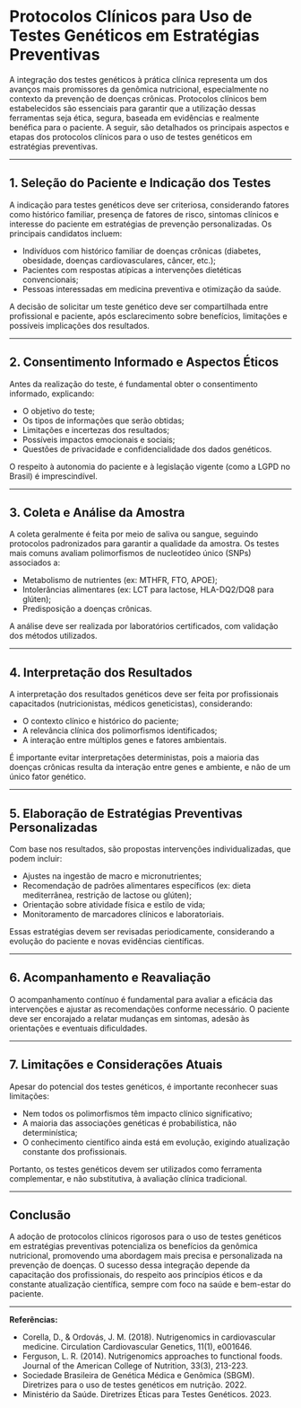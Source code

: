 
# Protocolos Clínicos para Uso de Testes Genéticos em Estratégias Preventivas

A integração dos testes genéticos à prática clínica representa um dos avanços mais promissores da genômica nutricional, especialmente no contexto da prevenção de doenças crônicas. Protocolos clínicos bem estabelecidos são essenciais para garantir que a utilização dessas ferramentas seja ética, segura, baseada em evidências e realmente benéfica para o paciente. A seguir, são detalhados os principais aspectos e etapas dos protocolos clínicos para o uso de testes genéticos em estratégias preventivas.

---

## 1. **Seleção do Paciente e Indicação dos Testes**

A indicação para testes genéticos deve ser criteriosa, considerando fatores como histórico familiar, presença de fatores de risco, sintomas clínicos e interesse do paciente em estratégias de prevenção personalizadas. Os principais candidatos incluem:

- Indivíduos com histórico familiar de doenças crônicas (diabetes, obesidade, doenças cardiovasculares, câncer, etc.);
- Pacientes com respostas atípicas a intervenções dietéticas convencionais;
- Pessoas interessadas em medicina preventiva e otimização da saúde.

A decisão de solicitar um teste genético deve ser compartilhada entre profissional e paciente, após esclarecimento sobre benefícios, limitações e possíveis implicações dos resultados.

---

## 2. **Consentimento Informado e Aspectos Éticos**

Antes da realização do teste, é fundamental obter o consentimento informado, explicando:

- O objetivo do teste;
- Os tipos de informações que serão obtidas;
- Limitações e incertezas dos resultados;
- Possíveis impactos emocionais e sociais;
- Questões de privacidade e confidencialidade dos dados genéticos.

O respeito à autonomia do paciente e à legislação vigente (como a LGPD no Brasil) é imprescindível.

---

## 3. **Coleta e Análise da Amostra**

A coleta geralmente é feita por meio de saliva ou sangue, seguindo protocolos padronizados para garantir a qualidade da amostra. Os testes mais comuns avaliam polimorfismos de nucleotídeo único (SNPs) associados a:

- Metabolismo de nutrientes (ex: MTHFR, FTO, APOE);
- Intolerâncias alimentares (ex: LCT para lactose, HLA-DQ2/DQ8 para glúten);
- Predisposição a doenças crônicas.

A análise deve ser realizada por laboratórios certificados, com validação dos métodos utilizados.

---

## 4. **Interpretação dos Resultados**

A interpretação dos resultados genéticos deve ser feita por profissionais capacitados (nutricionistas, médicos geneticistas), considerando:

- O contexto clínico e histórico do paciente;
- A relevância clínica dos polimorfismos identificados;
- A interação entre múltiplos genes e fatores ambientais.

É importante evitar interpretações deterministas, pois a maioria das doenças crônicas resulta da interação entre genes e ambiente, e não de um único fator genético.

---

## 5. **Elaboração de Estratégias Preventivas Personalizadas**

Com base nos resultados, são propostas intervenções individualizadas, que podem incluir:

- Ajustes na ingestão de macro e micronutrientes;
- Recomendação de padrões alimentares específicos (ex: dieta mediterrânea, restrição de lactose ou glúten);
- Orientação sobre atividade física e estilo de vida;
- Monitoramento de marcadores clínicos e laboratoriais.

Essas estratégias devem ser revisadas periodicamente, considerando a evolução do paciente e novas evidências científicas.

---

## 6. **Acompanhamento e Reavaliação**

O acompanhamento contínuo é fundamental para avaliar a eficácia das intervenções e ajustar as recomendações conforme necessário. O paciente deve ser encorajado a relatar mudanças em sintomas, adesão às orientações e eventuais dificuldades.

---

## 7. **Limitações e Considerações Atuais**

Apesar do potencial dos testes genéticos, é importante reconhecer suas limitações:

- Nem todos os polimorfismos têm impacto clínico significativo;
- A maioria das associações genéticas é probabilística, não determinística;
- O conhecimento científico ainda está em evolução, exigindo atualização constante dos profissionais.

Portanto, os testes genéticos devem ser utilizados como ferramenta complementar, e não substitutiva, à avaliação clínica tradicional.

---

## **Conclusão**

A adoção de protocolos clínicos rigorosos para o uso de testes genéticos em estratégias preventivas potencializa os benefícios da genômica nutricional, promovendo uma abordagem mais precisa e personalizada na prevenção de doenças. O sucesso dessa integração depende da capacitação dos profissionais, do respeito aos princípios éticos e da constante atualização científica, sempre com foco na saúde e bem-estar do paciente.

---

**Referências:**

- Corella, D., & Ordovás, J. M. (2018). Nutrigenomics in cardiovascular medicine. Circulation Cardiovascular Genetics, 11(1), e001646.
- Ferguson, L. R. (2014). Nutrigenomics approaches to functional foods. Journal of the American College of Nutrition, 33(3), 213-223.
- Sociedade Brasileira de Genética Médica e Genômica (SBGM). Diretrizes para o uso de testes genéticos em nutrição. 2022.
- Ministério da Saúde. Diretrizes Éticas para Testes Genéticos. 2023.
```